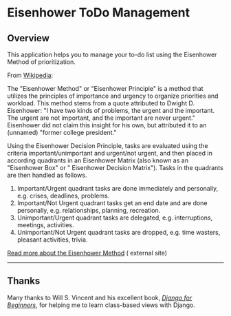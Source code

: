 # Eisenhower ToDo Management

## Overview

This application helps you to manage your to-do list using the Eisenhower Method
of prioritization.

From [Wikipedia](https://en.wikipedia.org/wiki/Time_management#The_Eisenhower_Method):

The "Eisenhower Method" or "Eisenhower Principle" is a method that utilizes the
principles of importance and urgency to organize priorities and workload. This
method stems from a quote attributed to Dwight D. Eisenhower: "I have two kinds
of problems, the urgent and the important. The urgent are not important, and the
important are never urgent." Eisenhower did not claim this insight for his own,
but attributed it to an (unnamed) "former college president."

Using the Eisenhower Decision Principle, tasks are evaluated using the criteria
important/unimportant and urgent/not urgent, and then placed in according
quadrants in an Eisenhower Matrix (also known as an "Eisenhower Box" or "
Eisenhower Decision Matrix"). Tasks in the quadrants are then handled as
follows.

1. Important/Urgent quadrant tasks are done immediately and personally, e.g.
   crises, deadlines, problems.
2. Important/Not Urgent quadrant tasks get an end date and are done personally,
   e.g. relationships, planning, recreation.
3. Unimportant/Urgent quadrant tasks are delegated, e.g. interruptions,
   meetings, activities.
4. Unimportant/Not Urgent quadrant tasks are dropped, e.g. time wasters,
   pleasant activities, trivia.

[Read more about the Eisenhower Method](https://asana.com/resources/eisenhower-matrix) (
external site)

---

## Thanks

Many thanks to Will S. Vincent and his excellent book, _[Django for
Beginners](https://djangoforbeginners.com/)_, for helping me to learn
class-based views with Django. 